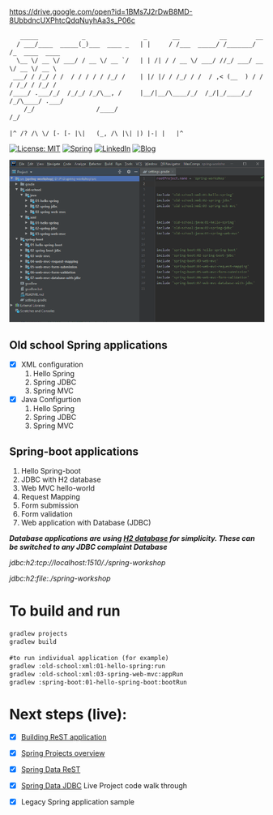 https://drive.google.com/open?id=1BMs7J2rDwB8MD-8UbbdncUXPhtcQdqNuyhAa3s_P06c








```
   _____            _                _       __           __        __                
  / ___/____  _____(_)___  ____ _   | |     / /___  _____/ /_______/ /_  ____  ____   
  \__ \/ __ \/ ___/ / __ \/ __ `/   | | /| / / __ \/ ___/ //_/ ___/ __ \/ __ \/ __ \ 
 ___/ / /_/ / /  / / / / / /_/ /    | |/ |/ / /_/ / /  / ,< (__  ) / / / /_/ / /_/ / 
/____/ .___/_/  /_/_/ /_/\__, /     |__/|__/\____/_/  /_/|_/____/_/ /_/\____/ .___/   
    /_/                 /____/                                             /_/        

|^ /? /\ \/ [- [- |\|   (_, /\ |\| |) |-| |   |^
```

[![License: MIT](https://img.shields.io/badge/License-MIT-yellow.svg)](https://opensource.org/licenses/MIT)
[![Spring](https://img.shields.io/badge/Spring-framework-brightgreen)](https://spring.io/)
[![LinkedIn](https://img.shields.io/badge/Praveen-LinkedIn-blue)](https://in.linkedin.com/in/praveengandhi)
[![Blog](https://img.shields.io/badge/TechIt-Easy-purple)](https://techiteasypolicy.blogspot.com/)

![project](project.png)

## Old school Spring applications
- [x] XML configuration
  1. Hello Spring
  2. Spring JDBC
  3. Spring MVC
- [x] Java Configurtion
  1. Hello Spring
  2. Spring JDBC
  3. Spring MVC
## Spring-boot applications
1. Hello Spring-boot
2. JDBC with H2 database
3. Web MVC hello-world
4. Request Mapping
5. Form submission
6. Form validation
7. Web application with Database (JDBC)

_**Database applications are using [H2 database](https://h2database.com/) for simplicity. These can be switched to any JDBC complaint Database**_

_jdbc:h2:tcp://localhost:1510/./spring-workshop_

_jdbc:h2:file:./spring-workshop_

# To build and run

```shell script
gradlew projects
gradlew build

#to run individual application (for example)
gradlew :old-school:xml:01-hello-spring:run
gradlew :old-school:xml:03-spring-web-mvc:appRun
gradlew :spring-boot:01-hello-spring-boot:bootRun
```

# Next steps (live):

- [x] [Building ReST application](https://spring.io/guides/gs/rest-service/)
- [x] [Spring Projects overview](https://spring.io/projects)
- [x] [Spring Data ReST](https://spring.io/projects/spring-data-rest)
- [x] [Spring Data JDBC](https://spring.io/projects/spring-data-jdbc) Live Project code walk through
- [x] Legacy Spring application sample


